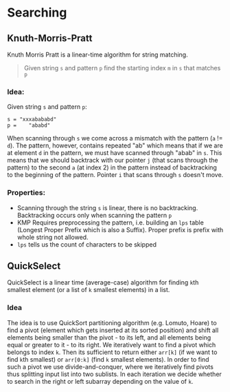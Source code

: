 # Searching

## Knuth-Morris-Pratt
Knuth Morris Pratt is a linear-time algorithm for string matching.
> Given string `s` and pattern `p` find the starting index `m` in `s` that matches `p`

### Idea:
Given string `s` and pattern `p`:
```
s = "xxxabababd"
p =    "ababd"
```
When scanning through `s` we come across a mismatch with the pattern (`a` != `d`).
The pattern, however, contains repeated "ab" which means that if we are at element `d` in the
pattern, we must have scanned through "abab" in `s`. This means that we should backtrack
with our pointer `j` (that scans through the pattern) to the second `a` (at index 2) in the
pattern instead of backtracking to the beginning of the pattern. Pointer `i` that scans
through `s` doesn't move.

### Properties:
- Scanning through the string `s` is linear, there is no backtracking. Backtracking
occurs only when scanning the pattern `p`
- KMP Requires preprocessing the pattern, i.e. building an `lps` table (Longest Proper
Prefix which is also a Suffix). Proper prefix is prefix with whole string not allowed.
- `lps` tells us the count of characters to be skipped



## QuickSelect
QuickSelect is a linear time (average-case) algorithm for finding `k`th smallest element
(or a list of `k` smallest elements) in a list.

### Idea
The idea is to use QuickSort partitioning algorithm (e.g. Lomuto, Hoare) to find a pivot
(element which gets inserted at its sorted position) and shift all elements being
smaller than the pivot - to its left, and all elements being equal or greater to it - 
to its right. We iteratively want to find a pivot which belongs to index `k`. Then its
sufficient to return either `arr[k]` (if we want to find `k`th smallest) or `arr[0:k]`
(find `k` smallest elements). In order to find such a pivot we use divide-and-conquer,
where we iteratively find pivots thus splitting input list into two sublists. In each
iteration we decide whether to search in the right or left subarray depending on the 
value of `k`.
